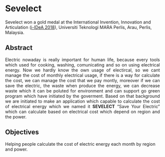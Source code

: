 # Sevelect
<p>Sevelect won a gold medal at the International Invention, Innovation and Articulation (<a href="http://i-idea.org/">i-IDeA 2018</a>), Universiti Teknologi MARA Perlis, Arau, Perlis, Malaysia.</p>

## Abstract
<p align="justify">Electric nowaday is really important for human life, because every tools which used for  cooking, washing, comunicating and so on using electrical energy.
Now we hardly know the own usage of electircal, so we cant manage the cost of monthly electrical usage, if there is a way for calculate the cost, we can manage the cost that we pay montly, moreover if we can save the electric, the waste when produce the energy, we can decrease waste which it can be poluted for environment and can support go green program which have initiated by the goverment.
Based on that background we are initiated to make an application which capable to calculate the cost of electrical energy which we named it <b>SEVELECT</b> “Save Your Electric” which can calculate based on electrical cost which depend on region and the power.</p>

## Objectives
Helping people calculate the cost of electric energy each month by region and power.


